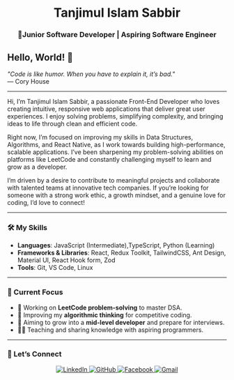 <h1 align="center">Tanjimul Islam Sabbir</h1>
<h3 align="center">🚀Junior Software Developer | Aspiring Software Engineer  </h3>


## **Hello, World! 👋**  
_"Code is like humor. When you have to explain it, it’s bad."_  
— Cory House  
****
Hi, I’m Tanjimul Islam Sabbir, a passionate Front-End Developer who loves creating intuitive, responsive web applications that deliver great user experiences. I enjoy solving problems, simplifying complexity, and bringing ideas to life through clean and efficient code.

Right now, I’m focused on improving my skills in Data Structures, Algorithms, and React Native, as I work towards building high-performance, scalable applications. I’ve been sharpening my problem-solving abilities on platforms like LeetCode and constantly challenging myself to learn and grow as a developer.

I’m driven by a desire to contribute to meaningful projects and collaborate with talented teams at innovative tech companies. If you’re looking for someone with a strong work ethic, a growth mindset, and a genuine love for coding, I’d love to connect! 

****

### **🛠️ My Skills**  
- **Languages**: JavaScript (Intermediate),TypeScript, Python (Learning)  
- **Frameworks & Libraries**: React, Redux Toolkit, TailwindCSS, Ant Design, Material UI, React Hook form, Zod
- **Tools**: Git, VS Code, Linux 
****
### **📌 Current Focus**  
- 🔭 Working on **LeetCode problem-solving** to master DSA.  
- 🌱 Improving my **algorithmic thinking** for competitive coding.  
- 🎯 Aiming to grow into a **mid-level developer** and prepare for interviews.  
- 🧑‍🏫 Teaching and sharing knowledge with aspiring programmers.  
****

### **💬 Let’s Connect**  
<div align="center">
  <a href="https://www.linkedin.com/in/TanjimulSabbir/" target="_blank">
    <img src="https://img.shields.io/badge/LinkedIn-0077B5?style=for-the-badge&logo=linkedin&logoColor=white" alt="LinkedIn">
  </a>
  <a href="https://github.com/TanjimulSabbir/" target="_blank">
    <img src="https://img.shields.io/badge/GitHub-181717?style=for-the-badge&logo=github&logoColor=white" alt="GitHub">
  </a>
    <a href="https://www.facebook.com/tanjimulsabbir.devel" target="_blank">
    <img src="https://img.shields.io/badge/Facebook-181717?style=for-the-badge&logo=facebook&logoColor=white" alt="Facebook">
  </a>
  <a href="mailto:your-email@gmail.com">
    <img src="https://img.shields.io/badge/Gmail-D14836?style=for-the-badge&logo=gmail&logoColor=white" alt="Gmail">
  </a>
</div>

